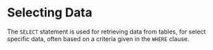 
# Selecting Data

The `SELECT` statement is used for retrieving data from tables, for select specific data, often based on a criteria given in the `WHERE` clause.


